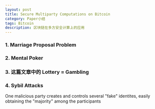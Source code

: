 ```yaml
---
layout: post
title: Secure Multiparty Computations on Bitcoin
category: Paper小结
tags: Bitcoin
description: 区块链在多方安全计算上的应用
---
```


### 1. Marriage Proposal Problem

### 2. Mental Poker

### 3. 这篇文章中的 Lottery = Gambling

### 4. Sybil Attacks
One malicious party creates and controls several "fake" identites, easily obtaining the "majority" among the participants


